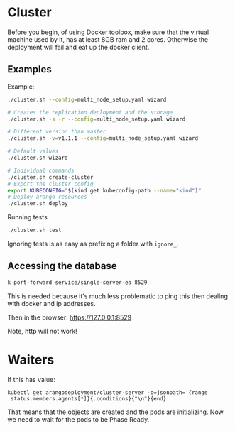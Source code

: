 # Cluster

Before you begin, of using Docker toolbox, make sure that the virtual machine used by it, has at least 8GB ram and
2 cores. Otherwise the deployment will fail and eat up the docker client.

## Examples

Example:

```bash
./cluster.sh --config=multi_node_setup.yaml wizard
```

```bash
# Creates the replication deployment and the storage
./cluster.sh -s -r --config=multi_node_setup.yaml wizard
```

```bash
# Different version than master
./cluster.sh -v=v1.1.1 --config=multi_node_setup.yaml wizard
```

```bash
# Default values
./cluster.sh wizard
```

```bash
# Individual commands
./cluster.sh create-cluster
# Export the cluster config
export KUBECONFIG="$(kind get kubeconfig-path --name="kind")"
# Deploy arango resources
./cluster.sh deploy
```

Running tests

```bash
./cluster.sh test
```

Ignoring tests is as easy as prefixing a folder with `ignore_`.

## Accessing the database

```bash
k port-forward service/single-server-ea 8529
```

This is needed because it's much less problematic to ping this then dealing with docker and ip addresses.

Then in the browser: https://127.0.0.1:8529

Note, http will not work!

# Waiters

If this has value:

```
kubectl get arangodeployment/cluster-server -o=jsonpath='{range .status.members.agents[*]}{.conditions}{"\n"}{end}'
```

That means that the objects are created and the pods are initializing. Now we need to wait for the pods to be Phase Ready.